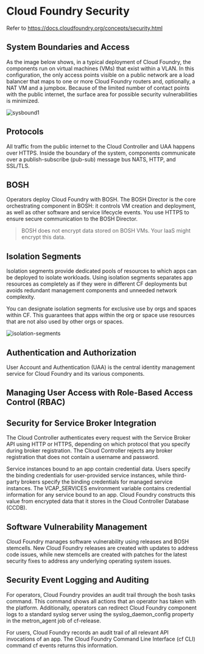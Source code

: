 # Cloud Foundry Security

Refer to https://docs.cloudfoundry.org/concepts/security.html

## System Boundaries and Access

As the image below shows, in a typical deployment of Cloud Foundry, the components run on virtual machines (VMs) that exist within a VLAN. In this configuration, the only access points visible on a public network are a load balancer that maps to one or more Cloud Foundry routers and, optionally, a NAT VM and a jumpbox. Because of the limited number of contact points with the public internet, the surface area for possible security vulnerabilities is minimized.

![sysbound1](sysbound1.png)

## Protocols

All traffic from the public internet to the Cloud Controller and UAA happens over HTTPS. Inside the boundary of the system, components communicate over a publish-subscribe (pub-sub) message bus NATS, HTTP, and SSL/TLS.

## BOSH

Operators deploy Cloud Foundry with BOSH. The BOSH Director is the core orchestrating component in BOSH: it controls VM creation and deployment, as well as other software and service lifecycle events. You use HTTPS to ensure secure communication to the BOSH Director.

> BOSH does not encrypt data stored on BOSH VMs. Your IaaS might encrypt this data.

## Isolation Segments

Isolation segments provide dedicated pools of resources to which apps can be deployed to isolate workloads. Using isolation segments separates app resources as completely as if they were in different CF deployments but avoids redundant management components and unneeded network complexity.

You can designate isolation segments for exclusive use by orgs and spaces within CF. This guarantees that apps within the org or space use resources that are not also used by other orgs or spaces.

![isolation-segments](isolation-segments.png)

## Authentication and Authorization

User Account and Authentication (UAA) is the central identity management service for Cloud Foundry and its various components.

## Managing User Access with Role-Based Access Control (RBAC)

## Security for Service Broker Integration

The Cloud Controller authenticates every request with the Service Broker API using HTTP or HTTPS, depending on which protocol that you specify during broker registration. The Cloud Controller rejects any broker registration that does not contain a username and password.

Service instances bound to an app contain credential data. Users specify the binding credentials for user-provided service instances, while third-party brokers specify the binding credentials for managed service instances. The VCAP_SERVICES environment variable contains credential information for any service bound to an app. Cloud Foundry constructs this value from encrypted data that it stores in the Cloud Controller Database (CCDB).

## Software Vulnerability Management

Cloud Foundry manages software vulnerability using releases and BOSH stemcells. New Cloud Foundry releases are created with updates to address code issues, while new stemcells are created with patches for the latest security fixes to address any underlying operating system issues.

## Security Event Logging and Auditing

For operators, Cloud Foundry provides an audit trail through the bosh tasks command. This command shows all actions that an operator has taken with the platform. Additionally, operators can redirect Cloud Foundry component logs to a standard syslog server using the syslog_daemon_config property in the metron_agent job of cf-release.

For users, Cloud Foundry records an audit trail of all relevant API invocations of an app. The Cloud Foundry Command Line Interface (cf CLI) command cf events returns this information.






